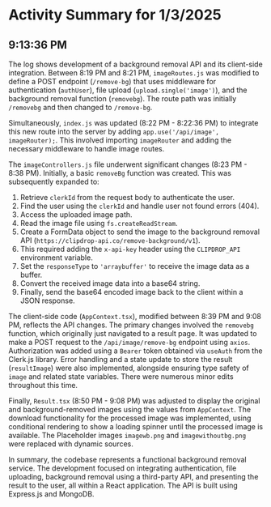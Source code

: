 # Activity Summary for 1/3/2025

## 9:13:36 PM
The log shows development of a background removal API and its client-side integration.  Between 8:19 PM and 8:21 PM, `imageRoutes.js` was modified to define a POST endpoint (`/remove-bg`) that uses middleware for authentication (`authUser`), file upload (`upload.single('image')`), and the background removal function (`removebg`). The route path was initially `/removebg` and then changed to `/remove-bg`.

Simultaneously, `index.js` was updated (8:22 PM - 8:22:36 PM) to integrate this new route into the server by adding `app.use('/api/image', imageRouter);`.  This involved importing `imageRouter` and adding the necessary middleware to handle image routes.

The `imageControllers.js` file underwent significant changes (8:23 PM - 8:38 PM).  Initially, a basic `removeBg` function was created. This was subsequently expanded to: 
1. Retrieve `clerkId` from the request body to authenticate the user.
2.  Find the user using the `clerkId` and handle user not found errors (404).
3. Access the uploaded image path.
4. Read the image file using `fs.createReadStream`.
5. Create a FormData object to send the image to the background removal API (`https://clipdrop-api.co/remove-background/v1`).
6.  This required adding the `x-api-key` header using the `CLIPDROP_API` environment variable.
7. Set the `responseType` to `'arraybuffer'` to receive the image data as a buffer.
8. Convert the received image data into a base64 string.
9.  Finally, send the base64 encoded image back to the client within a JSON response.


The client-side code (`AppContext.tsx`), modified between 8:39 PM and 9:08 PM, reflects the API changes.   The primary changes involved the `removebg` function, which originally just navigated to a result page.  It was updated to make a POST request to the `/api/image/remove-bg` endpoint using `axios`.  Authorization was added using a `Bearer` token obtained via `useAuth` from the Clerk.js library.  Error handling and a state update to store the result (`resultImage`) were also implemented, alongside ensuring type safety of `image` and related state variables. There were numerous minor edits throughout this time.

Finally, `Result.tsx` (8:50 PM - 9:08 PM) was adjusted to display the original and background-removed images using the values from `AppContext`.  The download functionality for the processed image was implemented, using conditional rendering to show a loading spinner until the processed image is available.  The Placeholder images `imagewb.png` and `imagewithoutbg.png` were replaced with dynamic sources.

In summary, the codebase represents a functional background removal service. The development focused on integrating authentication, file uploading, background removal using a third-party API, and presenting the result to the user, all within a React application.  The API is built using Express.js and MongoDB.
